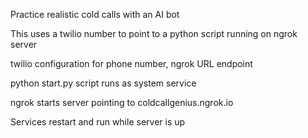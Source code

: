 Practice realistic cold calls with an AI bot

This uses a twilio number to point to a python script running on ngrok server

twilio configuration for phone number, ngrok URL endpoint

python start.py script runs as system service 

ngrok starts server pointing to coldcallgenius.ngrok.io

Services restart and run while server is up
